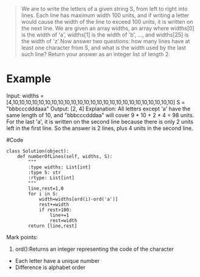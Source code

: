 >We are to write the letters of a given string S, from left to right into lines. Each line has maximum width 100 units, and if writing a letter would cause the width of the line to exceed 100 units, it is written on the next line. We are given an array widths, an array where widths[0] is the width of 'a', widths[1] is the width of 'b', ..., and widths[25] is the width of 'z'.Now answer two questions: how many lines have at least one character from S, and what is the width used by the last such line? Return your answer as an integer list of length 2.

# Example
Input: 
widths = [4,10,10,10,10,10,10,10,10,10,10,10,10,10,10,10,10,10,10,10,10,10,10,10,10,10]
S = "bbbcccdddaaa"
Output: [2, 4]
Explanation: 
All letters except 'a' have the same length of 10, and 
"bbbcccdddaa" will cover 9 * 10 + 2 * 4 = 98 units.
For the last 'a', it is written on the second line because
there is only 2 units left in the first line.
So the answer is 2 lines, plus 4 units in the second line.

#Code
```
class Solution(object):
    def numberOfLines(self, widths, S):
        """
        :type widths: List[int]
        :type S: str
        :rtype: List[int]
        """
        line,rest=1,0
        for i in S:
            width=widths[ord(i)-ord('a')]
            rest+=width
            if rest>100:
                line+=1
                rest=width
        return [line,rest]
```
Mark points:
1. ord():Returns an integer representing the code of the character
  * Each letter have a unique number
  * Difference is alphabet order
